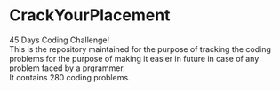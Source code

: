 # CrackYourPlacement
45 Days Coding Challenge!<br>
This is the repository maintained for the purpose of tracking the coding problems for the purpose of making it easier in future in case of any problem faced by a prgrammer.<br>
It contains 280 coding problems.
